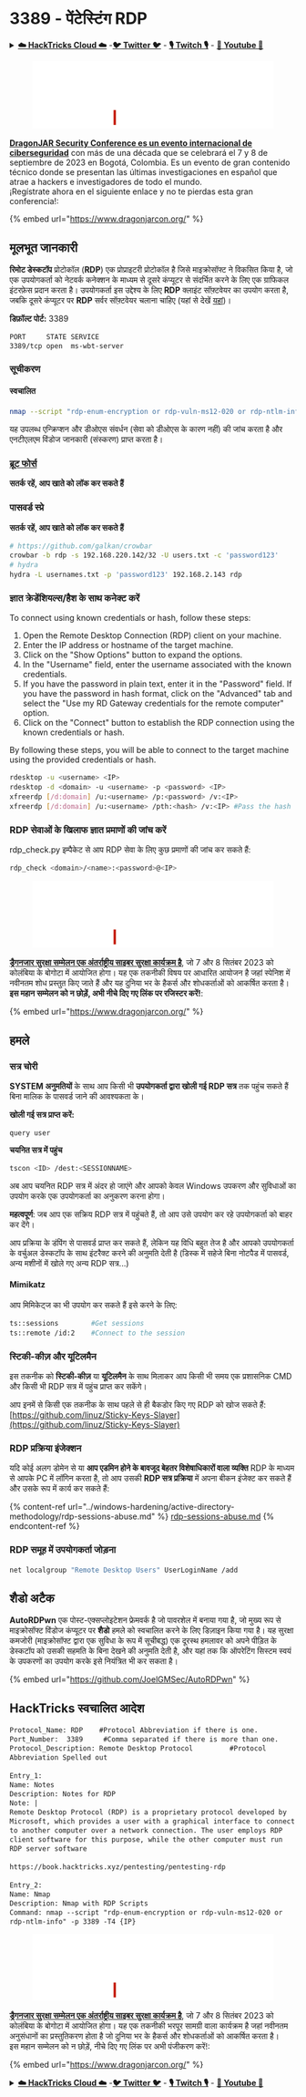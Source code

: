 # 3389 - पेंटेस्टिंग RDP

<details>

<summary><a href="https://cloud.hacktricks.xyz/pentesting-cloud/pentesting-cloud-methodology"><strong>☁️ HackTricks Cloud ☁️</strong></a> -<a href="https://twitter.com/hacktricks_live"><strong>🐦 Twitter 🐦</strong></a> - <a href="https://www.twitch.tv/hacktricks_live/schedule"><strong>🎙️ Twitch 🎙️</strong></a> - <a href="https://www.youtube.com/@hacktricks_LIVE"><strong>🎥 Youtube 🎥</strong></a></summary>

* क्या आप **साइबर सुरक्षा कंपनी** में काम करते हैं? क्या आप अपनी कंपनी को **HackTricks में विज्ञापित** देखना चाहते हैं? या क्या आपको **PEASS की नवीनतम संस्करण या HackTricks को PDF में डाउनलोड करने का उपयोग** करने की आवश्यकता है? [**सदस्यता योजनाएं**](https://github.com/sponsors/carlospolop) की जांच करें!
* [**The PEASS Family**](https://opensea.io/collection/the-peass-family) की खोज करें, हमारा एकल [**NFT**](https://opensea.io/collection/the-peass-family) संग्रह
* [**आधिकारिक PEASS & HackTricks swag**](https://peass.creator-spring.com) प्राप्त करें
* [**💬**](https://emojipedia.org/speech-balloon/) [**Discord समूह**](https://discord.gg/hRep4RUj7f) या [**टेलीग्राम समूह**](https://t.me/peass) में **शामिल हों** या मुझे **Twitter** [**🐦**](https://github.com/carlospolop/hacktricks/tree/7af18b62b3bdc423e11444677a6a73d4043511e9/\[https:/emojipedia.org/bird/README.md)[**@carlospolopm**](https://twitter.com/hacktricks\_live)** का पालन करें**.
* **अपने हैकिंग ट्रिक्स को** [**hacktricks repo**](https://github.com/carlospolop/hacktricks) **और** [**hacktricks-cloud repo**](https://github.com/carlospolop/hacktricks-cloud) **में PR जमा करके अपना योगदान दें।**

</details>

<figure><img src="../.gitbook/assets/image (1) (1) (2) (4).png" alt=""><figcaption></figcaption></figure>

[**DragonJAR Security Conference es un evento internacional de ciberseguridad**](https://www.dragonjarcon.org/) con más de una década que se celebrará el 7 y 8 de septiembre de 2023 en Bogotá, Colombia. Es un evento de gran contenido técnico donde se presentan las últimas investigaciones en español que atrae a hackers e investigadores de todo el mundo.\
¡Regístrate ahora en el siguiente enlace y no te pierdas esta gran conferencia!:

{% embed url="https://www.dragonjarcon.org/" %}

## मूलभूत जानकारी

**रिमोट डेस्कटॉप** प्रोटोकॉल (**RDP**) एक प्रोप्राइटरी प्रोटोकॉल है जिसे माइक्रोसॉफ्ट ने विकसित किया है, जो एक उपयोगकर्ता को नेटवर्क कनेक्शन के माध्यम से दूसरे कंप्यूटर से संदर्भित करने के लिए एक ग्राफिकल इंटरफ़ेस प्रदान करता है। उपयोगकर्ता इस उद्देश्य के लिए **RDP** क्लाइंट सॉफ़्टवेयर का उपयोग करता है, जबकि दूसरे कंप्यूटर पर **RDP** सर्वर सॉफ़्टवेयर चलाना चाहिए (यहां से देखें [यहां](https://en.wikipedia.org/wiki/Remote\_Desktop\_Protocol))।

**डिफ़ॉल्ट पोर्ट:** 3389
```
PORT     STATE SERVICE
3389/tcp open  ms-wbt-server
```
### सूचीकरण

#### स्वचालित
```bash
nmap --script "rdp-enum-encryption or rdp-vuln-ms12-020 or rdp-ntlm-info" -p 3389 -T4 <IP>
```
यह उपलब्ध एन्क्रिप्शन और डीओएस संवर्धन (सेवा को डीओएस के कारण नहीं) की जांच करता है और एनटीएलएम विंडोज जानकारी (संस्करण) प्राप्त करता है।

### [ब्रूट फोर्स](../generic-methodologies-and-resources/brute-force.md#rdp)

**सतर्क रहें, आप खाते को लॉक कर सकते हैं**

### **पासवर्ड स्प्रे**

**सतर्क रहें, आप खाते को लॉक कर सकते हैं**
```bash
# https://github.com/galkan/crowbar
crowbar -b rdp -s 192.168.220.142/32 -U users.txt -c 'password123'
# hydra
hydra -L usernames.txt -p 'password123' 192.168.2.143 rdp
```
### ज्ञात क्रेडेंशियल्स/हैश के साथ कनेक्ट करें

To connect using known credentials or hash, follow these steps:

1. Open the Remote Desktop Connection (RDP) client on your machine.
2. Enter the IP address or hostname of the target machine.
3. Click on the "Show Options" button to expand the options.
4. In the "Username" field, enter the username associated with the known credentials.
5. If you have the password in plain text, enter it in the "Password" field. If you have the password in hash format, click on the "Advanced" tab and select the "Use my RD Gateway credentials for the remote computer" option.
6. Click on the "Connect" button to establish the RDP connection using the known credentials or hash.

By following these steps, you will be able to connect to the target machine using the provided credentials or hash.
```bash
rdesktop -u <username> <IP>
rdesktop -d <domain> -u <username> -p <password> <IP>
xfreerdp [/d:domain] /u:<username> /p:<password> /v:<IP>
xfreerdp [/d:domain] /u:<username> /pth:<hash> /v:<IP> #Pass the hash
```
### RDP सेवाओं के खिलाफ ज्ञात प्रमाणों की जांच करें

rdp\_check.py इम्पैकेट से आप RDP सेवा के लिए कुछ प्रमाणों की जांच कर सकते हैं:
```bash
rdp_check <domain>/<name>:<password>@<IP>
```
<figure><img src="../.gitbook/assets/image (1) (1) (2) (4).png" alt=""><figcaption></figcaption></figure>

[**ड्रैगनजार सुरक्षा सम्मेलन एक अंतर्राष्ट्रीय साइबर सुरक्षा कार्यक्रम है**](https://www.dragonjarcon.org/), जो 7 और 8 सितंबर 2023 को कोलंबिया के बोगोटा में आयोजित होगा। यह एक तकनीकी विषय पर आधारित आयोजन है जहां स्पेनिश में नवीनतम शोध प्रस्तुत किए जाते हैं और यह दुनिया भर के हैकर्स और शोधकर्ताओं को आकर्षित करता है।\
**इस महान सम्मेलन को न छोड़ें, अभी नीचे दिए गए लिंक पर रजिस्टर करें!**:

{% embed url="https://www.dragonjarcon.org/" %}

## **हमले**

### सत्र चोरी

**SYSTEM अनुमतियों** के साथ आप किसी भी **उपयोगकर्ता द्वारा खोली गई RDP सत्र** तक पहुंच सकते हैं बिना मालिक के पासवर्ड जाने की आवश्यकता के।

**खोली गई सत्र प्राप्त करें:**
```
query user
```
**चयनित सत्र में पहुंच**
```bash
tscon <ID> /dest:<SESSIONNAME>
```
अब आप चयनित RDP सत्र में अंदर हो जाएंगे और आपको केवल Windows उपकरण और सुविधाओं का उपयोग करके एक उपयोगकर्ता का अनुकरण करना होगा।

**महत्वपूर्ण**: जब आप एक सक्रिय RDP सत्र में पहुंचते हैं, तो आप उसे उपयोग कर रहे उपयोगकर्ता को बाहर कर देंगे।

आप प्रक्रिया के डंपिंग से पासवर्ड प्राप्त कर सकते हैं, लेकिन यह विधि बहुत तेज है और आपको उपयोगकर्ता के वर्चुअल डेस्कटॉप के साथ इंटरैक्ट करने की अनुमति देती है (डिस्क में सहेजे बिना नोटपैड में पासवर्ड, अन्य मशीनों में खोले गए अन्य RDP सत्र...)

#### **Mimikatz**

आप मिमिकेट्ज का भी उपयोग कर सकते हैं इसे करने के लिए:
```bash
ts::sessions        #Get sessions
ts::remote /id:2    #Connect to the session
```
### स्टिकी-कीज़ और यूटिलमैन

इस तकनीक को **स्टिकी-कीज़** या **यूटिलमैन** के साथ मिलाकर आप किसी भी समय एक प्रशासनिक CMD और किसी भी RDP सत्र में पहुंच प्राप्त कर सकेंगे।

आप इनमें से किसी एक तकनीक के साथ पहले से ही बैकडोर किए गए RDP को खोज सकते हैं: [https://github.com/linuz/Sticky-Keys-Slayer](https://github.com/linuz/Sticky-Keys-Slayer)

### RDP प्रक्रिया इंजेक्शन

यदि कोई अलग डोमेन से या **आप एडमिन होने के बावजूद बेहतर विशेषाधिकारों वाला व्यक्ति** RDP के माध्यम से आपके PC में लॉगिन करता है, तो आप उसकी **RDP सत्र प्रक्रिया** में अपना बीकन इंजेक्ट कर सकते हैं और उसके रूप में कार्य कर सकते हैं:

{% content-ref url="../windows-hardening/active-directory-methodology/rdp-sessions-abuse.md" %}
[rdp-sessions-abuse.md](../windows-hardening/active-directory-methodology/rdp-sessions-abuse.md)
{% endcontent-ref %}

### RDP समूह में उपयोगकर्ता जोड़ना
```bash
net localgroup "Remote Desktop Users" UserLoginName /add
```
## शैडो अटैक

**AutoRDPwn** एक पोस्ट-एक्सप्लोइटेशन फ्रेमवर्क है जो पावरशेल में बनाया गया है, जो मुख्य रूप से माइक्रोसॉफ्ट विंडोज कंप्यूटर पर **शैडो** हमले को स्वचालित करने के लिए डिज़ाइन किया गया है। यह सुरक्षा कमजोरी (माइक्रोसॉफ्ट द्वारा एक सुविधा के रूप में सूचीबद्ध) एक दूरस्थ हमलावर को अपने पीड़ित के डेस्कटॉप को उसकी सहमति के बिना देखने की अनुमति देती है, और यहां तक कि ऑपरेटिंग सिस्टम स्वयं के उपकरणों का उपयोग करके इसे नियंत्रित भी कर सकता है।

{% embed url="https://github.com/JoelGMSec/AutoRDPwn" %}

## HackTricks स्वचालित आदेश
```
Protocol_Name: RDP    #Protocol Abbreviation if there is one.
Port_Number:  3389     #Comma separated if there is more than one.
Protocol_Description: Remote Desktop Protocol         #Protocol Abbreviation Spelled out

Entry_1:
Name: Notes
Description: Notes for RDP
Note: |
Remote Desktop Protocol (RDP) is a proprietary protocol developed by Microsoft, which provides a user with a graphical interface to connect to another computer over a network connection. The user employs RDP client software for this purpose, while the other computer must run RDP server software

https://book.hacktricks.xyz/pentesting/pentesting-rdp

Entry_2:
Name: Nmap
Description: Nmap with RDP Scripts
Command: nmap --script "rdp-enum-encryption or rdp-vuln-ms12-020 or rdp-ntlm-info" -p 3389 -T4 {IP}
```
<figure><img src="../.gitbook/assets/image (1) (1) (2) (4).png" alt=""><figcaption></figcaption></figure>

[**ड्रैगनजार सुरक्षा सम्मेलन एक अंतर्राष्ट्रीय साइबर सुरक्षा कार्यक्रम है**](https://www.dragonjarcon.org/), जो 7 और 8 सितंबर 2023 को कोलंबिया के बोगोटा में आयोजित होगा। यह एक तकनीकी भरपूर सामग्री वाला कार्यक्रम है जहां नवीनतम अनुसंधानों का प्रस्तुतिकरण होता है जो दुनिया भर के हैकर्स और शोधकर्ताओं को आकर्षित करता है।\
इस महान सम्मेलन को न छोड़ें, नीचे दिए गए लिंक पर अभी पंजीकरण करें!:

{% embed url="https://www.dragonjarcon.org/" %}

<details>

<summary><a href="https://cloud.hacktricks.xyz/pentesting-cloud/pentesting-cloud-methodology"><strong>☁️ HackTricks Cloud ☁️</strong></a> -<a href="https://twitter.com/hacktricks_live"><strong>🐦 Twitter 🐦</strong></a> - <a href="https://www.twitch.tv/hacktricks_live/schedule"><strong>🎙️ Twitch 🎙️</strong></a> - <a href="https://www.youtube.com/@hacktricks_LIVE"><strong>🎥 Youtube 🎥</strong></a></summary>

* क्या आप **साइबर सुरक्षा कंपनी** में काम करते हैं? क्या आप अपनी कंपनी को **हैकट्रिक्स में विज्ञापित करना चाहते हैं**? या क्या आपको **PEASS की नवीनतम संस्करण या HackTricks को PDF में डाउनलोड करने का उपयोग** करना है? [**सदस्यता योजनाएं**](https://github.com/sponsors/carlospolop) की जांच करें!
* [**द पीएस फैमिली**](https://opensea.io/collection/the-peass-family) की खोज करें, हमारा विशेष [**NFT संग्रह**](https://opensea.io/collection/the-peass-family)
* [**आधिकारिक PEASS और HackTricks स्वैग**](https://peass.creator-spring.com) प्राप्त करें
* **शामिल हों** [**💬**](https://emojipedia.org/speech-balloon/) [**डिस्कॉर्ड समूह**](https://discord.gg/hRep4RUj7f) या [**टेलीग्राम समूह**](https://t.me/peass) या मुझे **ट्विटर** पर **फ़ॉलो** करें [**🐦**](https://github.com/carlospolop/hacktricks/tree/7af18b62b3bdc423e11444677a6a73d4043511e9/\[https:/emojipedia.org/bird/README.md)[**@carlospolopm**](https://twitter.com/hacktricks\_live)**.**
* **अपने हैकिंग ट्रिक्स को हमें PR के माध्यम से सबमिट करके** [**hacktricks repo**](https://github.com/carlospolop/hacktricks) **और** [**hacktricks-cloud repo**](https://github.com/carlospolop/hacktricks-cloud) **के माध्यम से साझा करें।**

</details>
